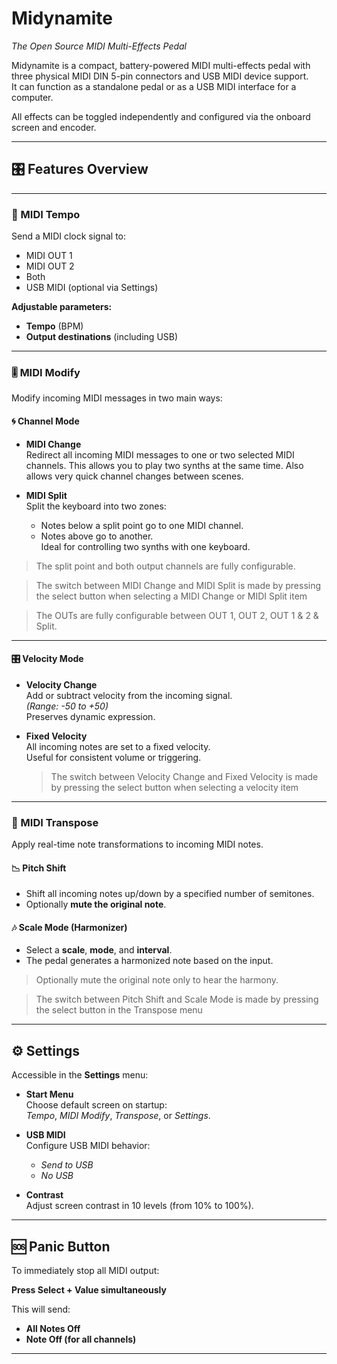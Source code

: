 # Midynamite  
*The Open Source MIDI Multi-Effects Pedal*

Midynamite is a compact, battery-powered MIDI multi-effects pedal with three physical MIDI DIN 5-pin connectors and USB MIDI device support.  
It can function as a standalone pedal or as a USB MIDI interface for a computer.

All effects can be toggled independently and configured via the onboard screen and encoder.

---

## 🎛 Features Overview

---

### 🎵 MIDI Tempo

Send a MIDI clock signal to:

- MIDI OUT 1  
- MIDI OUT 2  
- Both  
- USB MIDI (optional via Settings)

**Adjustable parameters:**

- **Tempo** (BPM)  
- **Output destinations** (including USB)

---

### 🎚 MIDI Modify

Modify incoming MIDI messages in two main ways:

#### 🌀 Channel Mode

- **MIDI Change**  
  Redirect all incoming MIDI messages to one or two selected MIDI channels.
  This allows you to play two synths at the same time.
  Also allows very quick channel changes between scenes.

- **MIDI Split**  
  Split the keyboard into two zones:  
  - Notes below a split point go to one MIDI channel.  
  - Notes above go to another.  
  Ideal for controlling two synths with one keyboard.

> The split point and both output channels are fully configurable.

> The switch between MIDI Change and MIDI Split is made by pressing the select button when selecting a MIDI Change or MIDI Split item

> The OUTs are fully configurable between OUT 1, OUT 2, OUT 1 & 2 & Split.
---

#### 🎛 Velocity Mode

- **Velocity Change**  
  Add or subtract velocity from the incoming signal.  
  *(Range: -50 to +50)*  
  Preserves dynamic expression.

- **Fixed Velocity**  
  All incoming notes are set to a fixed velocity.  
  Useful for consistent volume or triggering.

  > The switch between Velocity Change and Fixed Velocity is made by pressing the select button when selecting a velocity item


---

### 🎼 MIDI Transpose

Apply real-time note transformations to incoming MIDI notes.

#### 📉 Pitch Shift

- Shift all incoming notes up/down by a specified number of semitones.  
- Optionally **mute the original note**.

#### 🎶 Scale Mode (Harmonizer)

- Select a **scale**, **mode**, and **interval**.  
- The pedal generates a harmonized note based on the input.

> Optionally mute the original note only to hear the harmony.

> The switch between Pitch Shift and Scale Mode is made by pressing the select button in the Transpose menu

---

## ⚙️ Settings

Accessible in the **Settings** menu:
- **Start Menu**  
  Choose default screen on startup:  
  *Tempo*, *MIDI Modify*, *Transpose*, or *Settings*.

- **USB MIDI**  
  Configure USB MIDI behavior:  
  - *Send to USB*  
  - *No USB*

- **Contrast**  
  Adjust screen contrast in 10 levels (from 10% to 100%).

---

## 🆘 Panic Button

To immediately stop all MIDI output:

**Press Select + Value simultaneously**

This will send:

- **All Notes Off**
- **Note Off (for all channels)**

---

